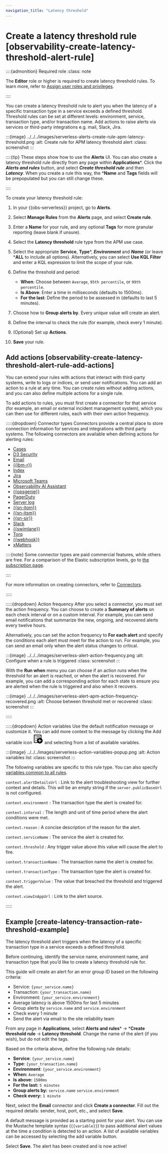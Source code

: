 ```yaml
---
navigation_title: "Latency threshold"
---
```


# Create a latency threshold rule [observability-create-latency-threshold-alert-rule]


::::{admonition} Required role
:class: note

The **Editor** role or higher is required to create latency threshold rules. To learn more, refer to [Assign user roles and privileges](../../../deploy-manage/users-roles/cloud-organization/user-roles.md#general-assign-user-roles).

::::


You can create a latency threshold rule to alert you when the latency of a specific transaction type in a service exceeds a defined threshold. Threshold rules can be set at different levels: environment, service, transaction type, and/or transaction name. Add actions to raise alerts via services or third-party integrations e.g. mail, Slack, Jira.

:::{image} ../../../images/serverless-alerts-create-rule-apm-latency-threshold.png
:alt: Create rule for APM latency threshold alert
:class: screenshot
:::

::::{tip}
These steps show how to use the **Alerts** UI. You can also create a latency threshold rule directly from any page within **Applications***. Click the ***Alerts and rules*** button, and select ***Create threshold rule*** and then ***Latency***. When you create a rule this way, the ***Name** and **Tags** fields will be prepopulated but you can still change these.

::::


To create your latency threshold rule:

1. In your {{obs-serverless}} project, go to **Alerts**.
2. Select **Manage Rules** from the **Alerts** page, and select **Create rule**.
3. Enter a **Name** for your rule, and any optional **Tags** for more granular reporting (leave blank if unsure).
4. Select the **Latency threshold** rule type from the APM use case.
5. Select the appropriate **Service**, **Type***, ***Environment*** and ***Name*** (or leave ***ALL** to include all options). Alternatively, you can select **Use KQL Filter** and enter a KQL expression to limit the scope of your rule.
6. Define the threshold and period:

    * **When**: Choose between `Average`, `95th percentile`, or `99th percentile`.
    * **Is Above**: Enter a time in milliseconds (defaults to 1500ms).
    * **For the last**: Define the period to be assessed in (defaults to last 5 minutes).

7. Choose how to **Group alerts by**. Every unique value will create an alert.
8. Define the interval to check the rule (for example, check every 1 minute).
9. (Optional) Set up **Actions**.
10. **Save** your rule.


## Add actions [observability-create-latency-threshold-alert-rule-add-actions]

You can extend your rules with actions that interact with third-party systems, write to logs or indices, or send user notifications. You can add an action to a rule at any time. You can create rules without adding actions, and you can also define multiple actions for a single rule.

To add actions to rules, you must first create a connector for that service (for example, an email or external incident management system), which you can then use for different rules, each with their own action frequency.

:::::{dropdown} Connector types
Connectors provide a central place to store connection information for services and integrations with third party systems. The following connectors are available when defining actions for alerting rules:

* [Cases](asciidocalypse://docs/kibana/docs/reference/connectors-kibana/cases-action-type.md)
* [D3 Security](asciidocalypse://docs/kibana/docs/reference/connectors-kibana/d3security-action-type.md)
* [Email](asciidocalypse://docs/kibana/docs/reference/connectors-kibana/email-action-type.md)
* [{{ibm-r}}](asciidocalypse://docs/kibana/docs/reference/connectors-kibana/resilient-action-type.md)
* [Index](asciidocalypse://docs/kibana/docs/reference/connectors-kibana/index-action-type.md)
* [Jira](asciidocalypse://docs/kibana/docs/reference/connectors-kibana/jira-action-type.md)
* [Microsoft Teams](asciidocalypse://docs/kibana/docs/reference/connectors-kibana/teams-action-type.md)
* [Observability AI Assistant](asciidocalypse://docs/kibana/docs/reference/connectors-kibana/obs-ai-assistant-action-type.md)
* [{{opsgenie}}](asciidocalypse://docs/kibana/docs/reference/connectors-kibana/opsgenie-action-type.md)
* [PagerDuty](asciidocalypse://docs/kibana/docs/reference/connectors-kibana/pagerduty-action-type.md)
* [Server log](asciidocalypse://docs/kibana/docs/reference/connectors-kibana/server-log-action-type.md)
* [{{sn-itom}}](asciidocalypse://docs/kibana/docs/reference/connectors-kibana/servicenow-itom-action-type.md)
* [{{sn-itsm}}](asciidocalypse://docs/kibana/docs/reference/connectors-kibana/servicenow-action-type.md)
* [{{sn-sir}}](asciidocalypse://docs/kibana/docs/reference/connectors-kibana/servicenow-sir-action-type.md)
* [Slack](asciidocalypse://docs/kibana/docs/reference/connectors-kibana/slack-action-type.md)
* [{{swimlane}}](asciidocalypse://docs/kibana/docs/reference/connectors-kibana/swimlane-action-type.md)
* [Torq](asciidocalypse://docs/kibana/docs/reference/connectors-kibana/torq-action-type.md)
* [{{webhook}}](asciidocalypse://docs/kibana/docs/reference/connectors-kibana/webhook-action-type.md)
* [xMatters](asciidocalypse://docs/kibana/docs/reference/connectors-kibana/xmatters-action-type.md)

::::{note}
Some connector types are paid commercial features, while others are free. For a comparison of the Elastic subscription levels, go to [the subscription page](https://www.elastic.co/subscriptions).

::::


For more information on creating connectors, refer to [Connectors](../../../deploy-manage/manage-connectors.md).

:::::


:::::{dropdown} Action frequency
After you select a connector, you must set the action frequency. You can choose to create a **Summary of alerts** on each check interval or on a custom interval. For example, you can send email notifications that summarize the new, ongoing, and recovered alerts every twelve hours.

Alternatively, you can set the action frequency to **For each alert** and specify the conditions each alert must meet for the action to run. For example, you can send an email only when the alert status changes to critical.

:::{image} ../../../images/serverless-alert-action-frequency.png
:alt: Configure when a rule is triggered
:class: screenshot
:::

With the **Run when** menu you can choose if an action runs when the threshold for an alert is reached, or when the alert is recovered. For example, you can add a corresponding action for each state to ensure you are alerted when the rule is triggered and also when it recovers.

:::{image} ../../../images/serverless-alert-apm-action-frequency-recovered.png
:alt: Choose between threshold met or recovered
:class: screenshot
:::

:::::


:::::{dropdown} Action variables
Use the default notification message or customize it. You can add more context to the message by clicking the Add variable icon ![Add variable](../../../images/serverless-indexOpen.svg "") and selecting from a list of available variables.

:::{image} ../../../images/serverless-action-variables-popup.png
:alt: Action variables list
:class: screenshot
:::

The following variables are specific to this rule type. You can also specify [variables common to all rules](../../../explore-analyze/alerts-cases/alerts/rule-action-variables.md).

`context.alertDetailsUrl`
:   Link to the alert troubleshooting view for further context and details. This will be an empty string if the `server.publicBaseUrl` is not configured.

`context.environment`
:   The transaction type the alert is created for.

`context.interval`
:   The length and unit of time period where the alert conditions were met.

`context.reason`
:   A concise description of the reason for the alert.

`context.serviceName`
:   The service the alert is created for.

`context.threshold`
:   Any trigger value above this value will cause the alert to fire.

`context.transactionName`
:   The transaction name the alert is created for.

`context.transactionType`
:   The transaction type the alert is created for.

`context.triggerValue`
:   The value that breached the threshold and triggered the alert.

`context.viewInAppUrl`
:   Link to the alert source.

:::::



## Example [create-latency-transaction-rate-threshold-example]

The latency threshold alert triggers when the latency of a specific transaction type in a service exceeds a defined threshold.

Before continuing, identify the service name, environment name, and transaction type that you’d like to create a latency threshold rule for.

This guide will create an alert for an error group ID based on the following criteria:

* Service: `{your_service.name}`
* Transaction: `{your_transaction.name}`
* Environment: `{your_service.environment}`
* Average latency is above 1500ms for last 5 minutes
* Group alerts by `service.name` and `service.environment`
* Check every 1 minute
* Send the alert via email to the site reliability team

From any page in **Applications**, select **Alerts and rules*** → ***Create threshold rule** → **Latency threshold**. Change the name of the alert (if you wish), but do not edit the tags.

Based on the criteria above, define the following rule details:

* **Service**: `{your_service.name}`
* **Type**: `{your_transaction.name}`
* **Environment**: `{your_service.environment}`
* **When:** `Average`
* **Is above:** `1500ms`
* **For the last:** `5 minutes`
* **Group alerts by:** `service.name` `service.environment`
* **Check every:** `1 minute`

Next, select the **Email** connector and click **Create a connector**. Fill out the required details: sender, host, port, etc., and select **Save**.

A default message is provided as a starting point for your alert. You can use the Mustache template syntax (`{{variable}}`) to pass additional alert values at the time a condition is detected to an action. A list of available variables can be accessed by selecting the add variable button.

Select **Save**. The alert has been created and is now active!

